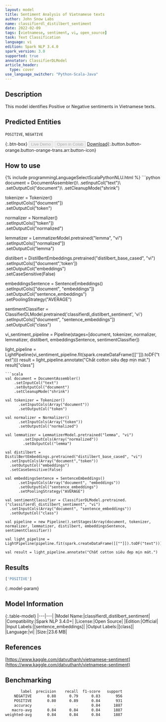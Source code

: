 ```yaml
---
layout: model
title: Sentiment Analysis of Vietnamese texts
author: John Snow Labs
name: classifierdl_distilbert_sentiment
date: 2022-02-09
tags: [vietnamese, sentiment, vi, open_source]
task: Text Classification
language: vi
edition: Spark NLP 3.4.0
spark_version: 3.0
supported: true
annotator: ClassifierDLModel
article_header:
  type: cover
use_language_switcher: "Python-Scala-Java"
---
```


## Description

This model identifies Positive or Negative sentiments in Vietnamese texts.

## Predicted Entities

`POSITIVE`, `NEGATIVE`

{:.btn-box}
<button class="button button-orange" disabled>Live Demo</button>
<button class="button button-orange" disabled>Open in Colab</button>
[Download](https://s3.amazonaws.com/auxdata.johnsnowlabs.com/public/models/classifierdl_distilbert_sentiment_vi_3.4.0_3.0_1644408533716.zip){:.button.button-orange.button-orange-trans.arr.button-icon}

## How to use



<div class="tabs-box" markdown="1">
{% include programmingLanguageSelectScalaPythonNLU.html %}
```python
document = DocumentAssembler()\
    .setInputCol("text")\
    .setOutputCol("document")\
    .setCleanupMode("shrink")

tokenizer = Tokenizer() \
      .setInputCols(["document"]) \
      .setOutputCol("token")
    
normalizer = Normalizer() \
      .setInputCols(["token"]) \
      .setOutputCol("normalized")

lemmatizer = LemmatizerModel.pretrained("lemma", "vi") \
        .setInputCols(["normalized"]) \
        .setOutputCol("lemma")

distilbert = DistilBertEmbeddings.pretrained("distilbert_base_cased", "vi")\
  .setInputCols(["document",'token'])\
  .setOutputCol("embeddings")\
  .setCaseSensitive(False)

embeddingsSentence = SentenceEmbeddings() \
      .setInputCols(["document", "embeddings"]) \
      .setOutputCol("sentence_embeddings") \
      .setPoolingStrategy("AVERAGE")

sentimentClassifier = ClassifierDLModel.pretrained('classifierdl_distilbert_sentiment', 'vi') \
  .setInputCols(["document", "sentence_embeddings"]) \
  .setOutputCol("class")

vi_sentiment_pipeline = Pipeline(stages=[document, tokenizer, normalizer, lemmatizer, distilbert, embeddingsSentence, sentimentClassifier])

light_pipeline = LightPipeline(vi_sentiment_pipeline.fit(spark.createDataFrame([['']]).toDF("text")))
result = light_pipeline.annotate("Chất cotton siêu đẹp mịn mát.")
result["class"]
```
```scala
val document = DocumentAssembler()
    .setInputCol("text")
    .setOutputCol("document")
    .setCleanupMode("shrink")

val tokenizer = Tokenizer()
      .setInputCols(Array("document"))
      .setOutputCol("token")
    
val normalizer = Normalizer()
      .setInputCols(Array("token"))
      .setOutputCol("normalized")

val lemmatizer = LemmatizerModel.pretrained("lemma", "vi")
        .setInputCols(Array("normalized"))
        .setOutputCol("lemma")

val distilbert = DistilBertEmbeddings.pretrained("distilbert_base_cased", "vi")
  .setInputCols(Array("document","token"))
  .setOutputCol("embeddings")
  .setCaseSensitive(False)

val embeddingsSentence = SentenceEmbeddings()
      .setInputCols(Array("document", "embeddings"))
      .setOutputCol("sentence_embeddings")
      .setPoolingStrategy("AVERAGE")

val sentimentClassifier = ClassifierDLModel.pretrained.("classifierdl_distilbert_sentiment", "vi")
  .setInputCols(Array("document", "sentence_embeddings"))
  .setOutputCol("class")

val pipeline = new Pipeline().setStages(Array(document, tokenizer, normalizer, lemmatizer, distilbert, embeddingsSentence, sentimentClassifier))

val light_pipeline = LightPipeline(pipeline.fit(spark.createDataFrame([[""]]).toDF("text")))

val result = light_pipeline.annotate("Chất cotton siêu đẹp mịn mát.")
```
</div>

## Results

```bash
['POSITIVE']
```

{:.model-param}
## Model Information

{:.table-model}
|---|---|
|Model Name:|classifierdl_distilbert_sentiment|
|Compatibility:|Spark NLP 3.4.0+|
|License:|Open Source|
|Edition:|Official|
|Input Labels:|[sentence_embeddings]|
|Output Labels:|[class]|
|Language:|vi|
|Size:|23.6 MB|

## References

[https://www.kaggle.com/datvuthanh/vietnamese-sentiment](https://www.kaggle.com/datvuthanh/vietnamese-sentiment)

## Benchmarking

```bash
       label  precision    recall  f1-score   support
    NEGATIVE       0.88      0.79      0.83       956
    POSITIVE       0.80      0.89      0.84       931
    accuracy          -         -      0.84      1887
   macro-avg       0.84      0.84      0.84      1887
weighted-avg       0.84      0.84      0.84      1887
```
